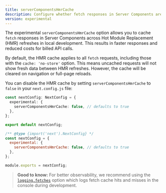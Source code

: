 ```yaml
---
title: serverComponentsHmrCache
description: Configure whether fetch responses in Server Components are cached across HMR refresh requests.
version: experimental
---
```


The experimental `serverComponentsHmrCache` option allows you to cache `fetch` responses in Server Components across Hot Module Replacement (HMR) refreshes in local development. This results in faster responses and reduced costs for billed API calls.

By default, the HMR cache applies to all `fetch` requests, including those with the `cache: 'no-store'` option. This means uncached requests will not show fresh data between HMR refreshes. However, the cache will be cleared on navigation or full-page reloads.

You can disable the HMR cache by setting `serverComponentsHmrCache` to `false` in your `next.config.js` file:

```ts filename="next.config.ts" switcher
const nextConfig: NextConfig = {
  experimental: {
    serverComponentsHmrCache: false, // defaults to true
  },
};

export default nextConfig;
```

```js filename="next.config.js" switcher
/** @type {import('next').NextConfig} */
const nextConfig = {
  experimental: {
    serverComponentsHmrCache: false, // defaults to true
  },
};

module.exports = nextConfig;
```

> **Good to know:** For better observability, we recommend using the [`logging.fetches`](/docs/app/api-reference/config/next-config-js/logging) option which logs fetch cache hits and misses in the console during development.
